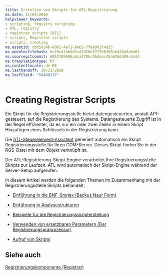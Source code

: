```yaml
---
title: Erstellen von Skripts für ATL-Registrierung
ms.date: 11/04/2016
helpviewer_keywords:
- scripting, registry scripting
- ATL, registry
- registrar scripts [ATL]
- scripts, Registrar scripts
- scripts, creating
ms.assetid: cbd5024b-8061-4a71-be65-7fee90374a35
ms.openlocfilehash: bc76e41ab0d2cd2d26ef227e6368cb420a8a6401
ms.sourcegitcommit: 6052185696adca270bc9bdbec45a626dd89cdcdd
ms.translationtype: MT
ms.contentlocale: de-DE
ms.lasthandoff: 10/31/2018
ms.locfileid: "50480237"
---
```

# <a name="creating-registrar-scripts"></a>Creating Registrar Scripts

Ein Skript für die Registrierungsstelle bietet datengesteuerten, anstatt API-gesteuert, auf die Registrierung des Systems. Datengesteuerte Zugriff ist in der Regel effizienter, da es nur ein oder zwei Zeilen in einem Skript Hinzufügen eines Schlüssels in der Registrierung kann.

Die [ATL-Steuerelement-Assistent](../atl/reference/atl-control-wizard.md) generiert automatisch ein Skript Registrierungsstelle für Ihren COM-Server. Dieses Skript finden Sie in der RGS-Datei mit dem Objekt verknüpft ist.

Der ATL-Registrierung-Skript-Engine verarbeitet Ihre Registrierungsstelle-Skripts zur Laufzeit. ATL wird automatisch der Skript-Engine während der Server-Setup aufgerufen.

In diesem Artikel werden die folgenden Themen im Zusammenhang mit der Registrierungsstelle Skripts behandelt:

- [Einführung in die BNF-Snytax (Backus Naur Form)](../atl/understanding-backus-nauer-form-bnf-syntax.md)

- [Einführung in Analysestrukturen](../atl/understanding-parse-trees.md)

- [Beispiele für die Registrierungsskripterstellung](../atl/registry-scripting-examples.md)

- [Verwenden von ersetzbaren Parametern (Der Registrierungspräprozessor)](../atl/using-replaceable-parameters-the-registrar-s-preprocessor.md)

- [Aufruf von Skripts](../atl/invoking-scripts.md)

## <a name="see-also"></a>Siehe auch

[Registrierungskomponente (Registrar)](../atl/atl-registry-component-registrar.md)

